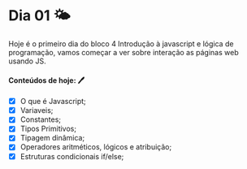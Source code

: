# Dia 01 🌤️

Hoje é o primeiro dia do bloco 4 Introdução à javascript e lógica de programação, vamos começar a ver sobre interação as páginas web usando JS.

#### Conteúdos de hoje: 🖊️


- [x] O que é Javascript;
- [x] Variaveis;
- [x] Constantes;
- [x] Tipos Primitivos;
- [x] Tipagem dinâmica;
- [x] Operadores aritméticos, lógicos e atribuição;
- [x] Estruturas condicionais if/else;